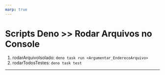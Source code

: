 ```yaml
---
marp: true
---
```


# Scripts Deno >> Rodar Arquivos no Console
1. rodarArquivoIsolado: `deno task run <Argumentar_EnderecoArquivo>`
1. rodarTodosTestes: `deno task test`

---
